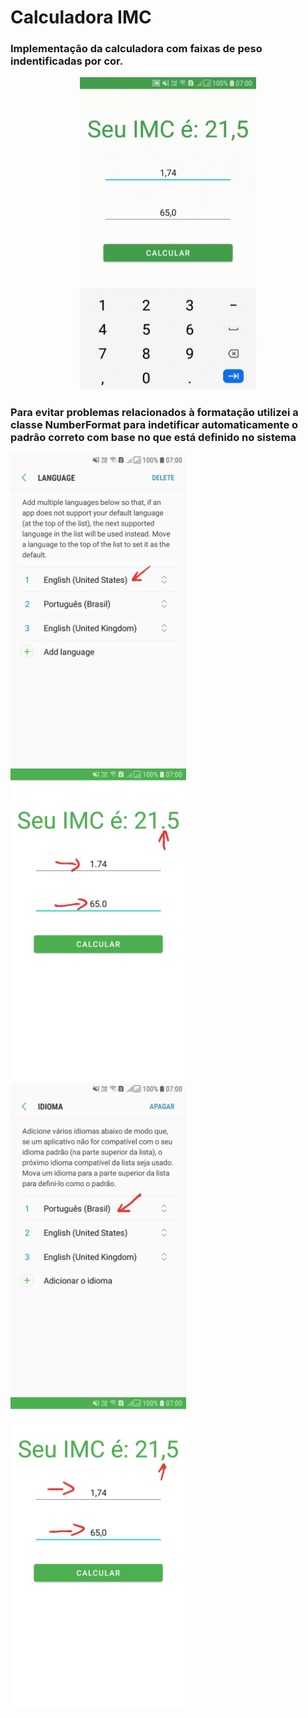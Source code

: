 # Calculadora IMC
### Implementação da calculadora com faixas de peso indentificadas por cor.

<p align="center">
 <img src="/files_for_presentation/2021_03_23_19_38_46_trim.gif" alt="Girl in a jacket" height="500">
</p>

### Para evitar problemas relacionados à formatação utilizei a classe NumberFormat para indetificar automaticamente o padrão correto com base no que está definido no sistema

<p>
 <img src="/files_for_presentation/20210323_163259.jpg" alt="Girl in a jacket" height="500">
 <img src="/files_for_presentation/20210323_163718.jpg" alt="Girl in a jacket" height="500">
 <img src="/files_for_presentation/20210323_162906.jpg" alt="Girl in a jacket" height="500">
 <img src="/files_for_presentation/20210323_163516.jpg" alt="Girl in a jacket" height="500">
</p>
